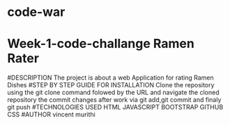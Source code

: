 # code-war
# Week-1-code-challange Ramen Rater
#DESCRIPTION
The project is about a web Application for rating Ramen Dishes
#STEP BY STEP GUIDE FOR INSTALLATION
Clone the repository using the git clone command folowed by the URL and navigate the cloned repository the commit changes after work via git add,git commit and finaly git push
#TECHNOLOGIES USED
HTML
JAVASCRIPT
BOOTSTRAP
GITHUB
CSS
#AUTHOR
vincent murithi
